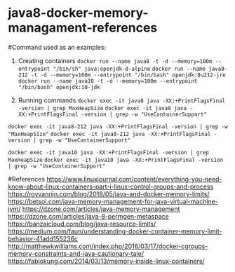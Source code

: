 # java8-docker-memory-managament-references

#Command used as an examples:
1) Creating containers
`docker run --name java8 -t -d --memory=100m --entrypoint "/bin/sh" java:openjdk-8-alpine`
`docker run --name java8-212 -t -d --memory=100m --entrypoint "/bin/bash" openjdk:8u212-jre`
`docker run --name java10 -t -d --memory=100m --entrypoint "/bin/bash" openjdk:10-jdk`

2) Running commands
`docker exec -it java8 java -XX:+PrintFlagsFinal -version | grep MaxHeapSize`
`docker exec -it java8 java -XX:+PrintFlagsFinal -version | grep -w "UseContainerSupport"`

`docker exec -it java8-212 java -XX:+PrintFlagsFinal -version | grep -w "MaxHeapSize"`
`docker exec -it java8-212 java -XX:+PrintFlagsFinal -version | grep -w "UseContainerSupport"`

`docker exec -it java10 java -XX:+PrintFlagsFinal -version | grep MaxHeapSize`
`docker exec -it java10 java -XX:+PrintFlagsFinal -version | grep -w "UseContainerSupport"`

#References
https://www.linuxjournal.com/content/everything-you-need-know-about-linux-containers-part-i-linux-control-groups-and-process
https://royvanrijn.com/blog/2018/05/java-and-docker-memory-limits/
https://betsol.com/java-memory-management-for-java-virtual-machine-jvm/
https://dzone.com/articles/java-memory-management
https://dzone.com/articles/java-8-permgen-metaspace
https://banzaicloud.com/blog/java-resource-limits/
https://medium.com/faun/understanding-docker-container-memory-limit-behavior-41add155236c
http://matthewkwilliams.com/index.php/2016/03/17/docker-cgroups-memory-constraints-and-java-cautionary-tale/
https://fabiokung.com/2014/03/13/memory-inside-linux-containers/
